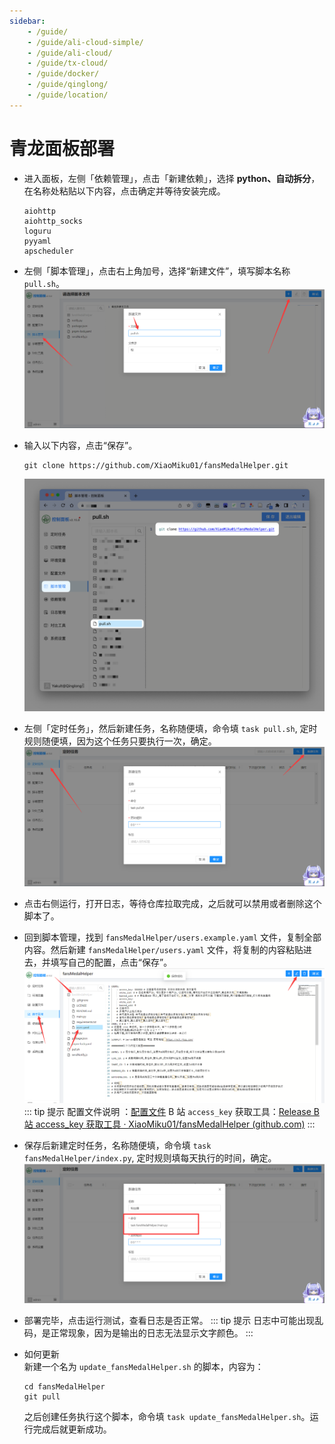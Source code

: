 ```yaml
---
sidebar:
    - /guide/
    - /guide/ali-cloud-simple/
    - /guide/ali-cloud/
    - /guide/tx-cloud/
    - /guide/docker/
    - /guide/qinglong/
    - /guide/location/
---
```


# 青龙面板部署

- 进入面板，左侧「依赖管理」，点击「新建依赖」，选择 **python、自动拆分**，在名称处粘贴以下内容，点击确定并等待安装完成。

    ```text
    aiohttp 
    aiohttp_socks
    loguru 
    pyyaml 
    apscheduler
    ```

- 左侧「脚本管理」，点击右上角加号，选择“新建文件”，填写脚本名称 `pull.sh`。
    ![](../images/other/image1.png)

- 输入以下内容，点击“保存”。

    ```shell
    git clone https://github.com/XiaoMiku01/fansMedalHelper.git
    ```

    ![](../images/other/image2.png)

- 左侧「定时任务」，然后新建任务，名称随便填，命令填 `task pull.sh`, 定时规则随便填，因为这个任务只要执行一次，确定。
    ![](../images/other/image3.png)

- 点击右侧运行，打开日志，等待仓库拉取完成，之后就可以禁用或者删除这个脚本了。

- 回到脚本管理，找到 `fansMedalHelper/users.example.yaml` 文件，复制全部内容。然后新建 `fansMedalHelper/users.yaml` 文件，将复制的内容粘贴进去，并填写自己的配置，点击“保存”。
    ![](../images/other/image5.png)
    ::: tip 提示
    配置文件说明 ：[配置文件](./#配置文件说明-users-yaml)
    B 站 `access_key` 获取工具：[Release B 站 access_key 获取工具 · XiaoMiku01/fansMedalHelper (github.com)](https://github.com/XiaoMiku01/fansMedalHelper/releases/tag/logintool)
    :::

- 保存后新建定时任务，名称随便填，命令填 `task fansMedalHelper/index.py`, 定时规则填每天执行的时间，确定。
    ![](../images/other/image6.png)

- 部署完毕，点击运行测试，查看日志是否正常。
    ::: tip 提示
    日志中可能出现乱码，是正常现象，因为是输出的日志无法显示文字颜色。
    :::

- 如何更新  
    新建一个名为 `update_fansMedalHelper.sh` 的脚本，内容为：

    ```shell
    cd fansMedalHelper
    git pull
    ```

    之后创建任务执行这个脚本，命令填 `task update_fansMedalHelper.sh`。运行完成后就更新成功。
